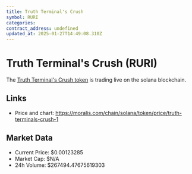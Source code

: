 ```yaml
---
title: Truth Terminal's Crush
symbol: RURI
categories: 
contract_address: undefined
updated_at: 2025-01-27T14:49:08.310Z
---
```


# Truth Terminal's Crush (RURI)
The [Truth Terminal's Crush token](https://moralis.com/chain/solana/token/price/truth-terminals-crush-1) is trading live on the solana blockchain.

## Links
- Price and chart: https://moralis.com/chain/solana/token/price/truth-terminals-crush-1

## Market Data
- Current Price: $0.00123285
- Market Cap: $N/A
- 24h Volume: $267494.47675619303
